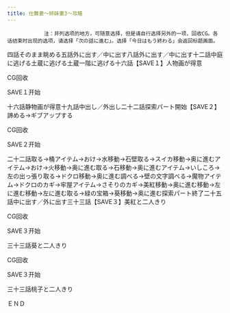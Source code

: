 ```yaml
---
title: 仕舞妻～姉妹妻3～攻略
---
```


                注：并列选项的地方，可随意选择，但是请自行选择另外的一项，回收CG。各话结束时出现的选项，请选择「次の話に進む」。选择「今日はもう終わる」会返回标题画面。

四話そのまま眺める五話外に出す／中に出す八話外に出す／中に出す十二話中庭に逃げる土蔵に逃げる土蔵一階に逃げる十六話【SAVE１】人物画が得意

CG回收

SAVE１开始

十六話静物画が得意十九話中出し／外出し二十二話探索パート開始【SAVE２】諦める→ギブアップする

CG回收

SAVE２开始

二十二話取る→桶アイテム→おけ→水移動→石壁取る→スイカ移動→奥に進むアイテム→おけ→火移動→奥に進む取る→石移動→奥に進むアイテム→いしころ→左の出っ張り取る→ドクロ移動→奥に進む調べる→壁の文字調べる→魔物アイテム→ドクロのカギ→牢屋アイテム→さそりのカギ→美紅移動→奥に進む移動→左に進む移動→左に進む取る→緑の宝箱→葵移動→奥に進む探索パート終了二十五話中に出す／外に出す三十三話【SAVE３】美紅と二人きり

CG回收

SAVE３开始

三十三話葵と二人きり

CG回收

SAVE３开始

三十三話桃子と二人きり

ＥＮＤ
              

